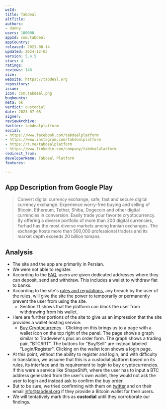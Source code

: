 ```yaml
---
wsId: 
title: Tabdeal
altTitle: 
authors:
- danny
users: 100000
appId: com.tabdeal
appCountry: 
released: 2021-08-14
updated: 2024-12-03
version: 5.4.5
stars: 4
ratings: 
reviews: 148
size: 
website: https://tabdeal.org
repository: 
issue: 
icon: com.tabdeal.png
bugbounty: 
meta: ok
verdict: custodial
date: 2023-07-08
signer: 
reviewArchive: 
twitter: tabdealplatform
social:
- https://www.facebook.com/tabdealplatform
- https://www.instagram.com/tabdealplatform
- https://t.me/tabdealplatform
- https://www.linkedin.com/company/tabdealplatform
redirect_from: 
developerName: Tabdeal Platform
features: 

---
```


## App Description from Google Play

> Convert digital currency exchange, safe, fast and secure digital currency exchange. Experience worry-free buying and selling of Bitcoin, Ethereum, Tether, Shiba, Dogecoin and other digital currencies in conversion.
Easily trade your favorite cryptocurrency. By offering a diverse portfolio of more than 200 digital currencies, Farhad has the most diverse markets among Iranian exchanges. The exchange hosts more than 500,000 professional traders and its market depth exceeds 20 billion tomans.

## Analysis

- The site and the app are primarily in Persian.
- We were not able to register.
- According to the [FAQ](https://tabdeal.org/help/faq/), users are given dedicated addresses where they can deposit, send and withdraw. This includes a wallet to withdraw fiat to banks.
- According to the site's [rules and regulations](https://tabdeal.org/termsconditions), any breach by the user of the rules, will give the site the power to temporarily or permanently prevent the user from using the site.
  - Section 11 shows that the platform can block the user from withdrawing from his wallet.
- Here are further portions of the site to give us an impression that the site provides a wallet hosting service:
    - [Buy Cryptocurrency](https://tabdeal.org/buy-cryptocurrency) - Clicking on this brings us to a page with a wallet icon on the top right of the  panel. The page shows a graph similar to Tradeview's plus an order form. The graph shows a trading pair, "BTC/IRT". The buttons for "Buy/Sell" are instead labeled "Login/Register". Clicking on the wallet icon shows a login page.
- At this point, without the ability to register and login, and with difficulty in translation, we assume that this is a custodial platform based on its rules, its interface and its requirement to login to buy cryptocurrencies. If this were a service like ShapeShift, where the user has to input a BTC address generated from the user's own wallet, they would not ask the user to login and instead ask to confirm the buy order.  
- But to be sure, we tried confirming with them on [twitter](https://twitter.com/BitcoinWalletz/status/1677486524625985538) and on their email info@tabdeal.org if they provide a Bitcoin wallet for their users.
- We will tentatively mark this as **custodial** until they corroborate our findings.
